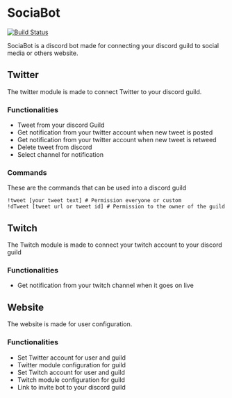 # SociaBot

[![Build Status](https://travis-ci.org/Claers/SociaBot.svg?branch=master)](https://travis-ci.org/Claers/SociaBot)

SociaBot is a discord bot made for connecting your discord guild to social media or others website.

## Twitter
The twitter module is made to connect Twitter to your discord guild.

### Functionalities

  - Tweet from your discord Guild
  - Get notification from your twitter account when new tweet is posted
  - Get notification from your twitter account when new tweet is retweed
  - Delete tweet from discord
  - Select channel for notification

### Commands
These are the commands that can be used into a discord guild
```
!tweet [your tweet text] # Permission everyone or custom
!dTweet [tweet url or tweet id] # Permission to the owner of the guild
```

## Twitch

The Twitch module is made to connect your twitch account to your discord guild

### Functionalities

  - Get notification from your twitch channel when it goes on live

## Website

The website is made for user configuration. 

### Functionalities

  - Set Twitter account for user and guild
  - Twitter module configuration for guild
  - Set Twitch account for user and guild
  - Twitch module configuration for guild
  - Link to invite bot to your discord guild